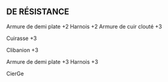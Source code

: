 ## DE RÉSISTANCE


Armure de demi plate +2
Harnois +2
Armure de cuir clouté +3

Cuirasse +3

Clibanion +3

Armure de demi plate +3
Harnois +3

CierGe